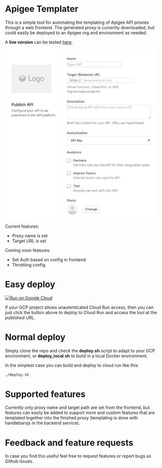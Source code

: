 # Apigee Templater
This is a simple tool for automating the templating of Apigee API proxies through a web frontend. The generated proxy is currently downloaded, but could easily be deployed to an Apigee org and environment as needed.

A **live version** can be tested [here](https://apigee-templater-h7pi7igbcq-ew.a.run.app/).

![Frontend screenshot](img/screen1.png)

Current features:
* Proxy name is set
* Target URL is set

Coming soon features:
* Set Auth based on config in frontend
* Throttling config

# Easy deploy
[![Run on Google Cloud](https://deploy.cloud.run/button.svg)](https://deploy.cloud.run)

If your GCP project allows unautenticated Cloud Run access, then you can just click the button above to deploy to Cloud Run and access the tool at the published URL.

# Normal deploy
Simply clone the repo and check the **deploy.sh** script to adapt to your GCP environment, or **deploy_local.sh** to build in a local Docker environment.

In the simplest case you can build and deploy to cloud run like this:

```bash
./deploy.sh
```
# Supported features
Currently only proxy name and target path are set from the frontend, but features can easily be added to support more and custom features that are templated together into the finished proxy (templating is done with handlebarsjs in the backend service).

# Feedback and feature requests
In case you find this useful feel free to request features or report bugs as Github issues.
